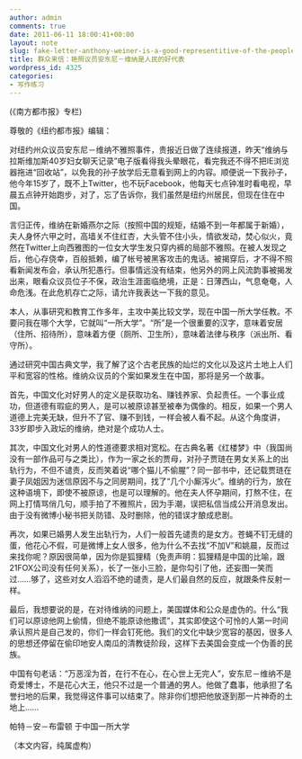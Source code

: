 ```yaml
---
author: admin
comments: true
date: 2011-06-11 18:00:41+00:00
layout: note
slug: fake-letter-anthony-weiner-is-a-good-representitive-of-the-people
title: 群众来信：艳照议员安东尼－维纳是人民的好代表
wordpress_id: 4325
categories:
- 写作练习
---
```


(《南方都市报》专栏)

尊敬的《纽约都市报》编辑：

对纽约州众议员安东尼－维纳不雅照事件，贵报近日做了连续报道，昨天“维纳与拉斯维加斯40岁妇女聊天记录”电子版看得我头晕眼花，看完我还不得不把IE浏览器拖进“回收站”，以免我的孙子放学后无意看到网上的内容。顺便说一下我孙子，他今年15岁了，既不上Twitter，也不玩Facebook，他每天七点钟准时看电视，早晨五点钟开始跑步，对了，忘了告诉你，我们虽然是纽约州居民，但现在住在中国。

言归正传，维纳在新婚燕尔之际（按照中国的规矩，结婚不到一年都属于新婚），夫人身怀六甲之时，高墙关不住红杏，大头管不住小头，情欲发动，焚心似火，竟然在Twitter上向西雅图的一位女大学生发只穿内裤的局部不雅照。在被人发现之后，他心存侥幸，百般抵赖，编了帐号被黑客攻击的鬼话。被揭穿后，才不得不照看新闻发布会，承认所犯愚行。但事情远没有结束，他另外的网上风流韵事被揭发出来，眼看众议员位子不保，政治生涯面临绝境，正是：日薄西山，气息奄奄，人命危浅。在此危机存亡之际，请允许我表达一下我的意见。

本人，从事研究和教育工作多年，主攻中美比较文学，现在中国一所大学任教。不要问我在哪个大学，它就叫“一所大学”。“所”是一个很重要的汉字，意味着安居（住所、招待所），意味着方便（厕所、卫生所），意味着法律与秩序（派出所、看守所）。

通过研究中国古典文学，我了解了这个古老民族的灿烂的文化以及这片土地上人们平和宽容的性格。维纳众议员的个案如果发生在中国，那将是另一个故事。

首先，中国文化对好男人的定义是获取功名、赚钱养家、负起责任。一个事业成功，但道德有瑕疵的男人，是可以被原谅甚至被奉为偶像的。相反，如果一个男人道德上完美无缺，但升不了官、赚不到钱，一样会被人看不起。从这个角度讲，33岁即步入政坛的维纳，绝对是个成功人士。

其次，中国文化对男人的性道德要求相对宽松。在古典名著《红楼梦》中（我国尚没有一部作品可与之类比），作为一家之长的贾母，对孙子贾琏在男女关系上的出轨行为，不但不谴责，反而笑着说“哪个猫儿不偷腥”？同一部书中，还记载贾琏在妻子凤姐因为迷信原因不与之同房期间，找了“几个小厮泻火”。维纳的行为，放在这种语境下，即使不被原谅，也是可以理解的。他在夫人怀孕期间，打熬不住，在网上打情骂俏几句，顺手拍了不雅照片，因为手潮，误把私信当成公开消息发出。由于没有微博小秘书把关防错、及时删除，他的错误才酿成悲剧。

再次，如果已婚男人发生出轨行为，人们一般首先谴责的是女方。苍蝇不钉无缝的蛋，他花心不假，可是微博上女人很多，他为什么不去找“不加V”和姚晨，反而过来找你呢？原因很简单，因为你是狐狸精（免责声明：狐狸精是中国的比喻，跟21FOX公司没有任何关系），长了一张小三脸，是你勾引了他，还妄图一笑而过……够了，这些对女人滔滔不绝的谴责，是人们最自然的反应，就跟条件反射一样。

最后，我想要说的是，在对待维纳的问题上，美国媒体和公众是虚伪的。什么“我们可以原谅他网上偷情，但绝不能原谅他撒谎”，其实即使这个可怜的人第一时间承认照片是自己发的，你们一样会钉死他。我们的文化中缺少宽容的基因，很多人的思想还停留在偷印地安人南瓜的清教徒阶段，这样下去美国会变成一个伪善的民族。

中国有句老话：“万恶淫为首，在行不在心，在心世上无完人”，安东尼－维纳不是奇爱博士，不是花心大王，他只不过是一个普通的男人。他做了蠢事，他承担了名誉扫地的后果，我觉得这件事可以结束了。除非你们想把他放逐到那一片神奇的土地上……

帕特－安－布雷顿
于中国一所大学

（本文内容，纯属虚构）
